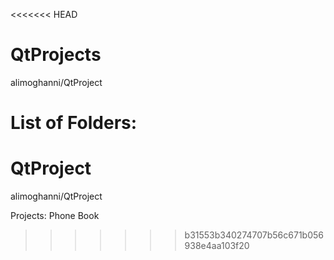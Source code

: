 <<<<<<< HEAD
# QtProjects
alimoghanni/QtProject

List of Folders:
=======
# QtProject
alimoghanni/QtProject

Projects:
Phone Book
>>>>>>> b31553b340274707b56c671b056938e4aa103f20

